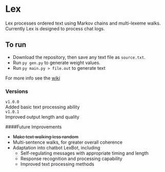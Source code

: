 # Lex
Lex processes ordered text using Markov chains and multi-lexeme walks. Currently Lex is designed to process chat logs.

## To run

- Download the repository, then save any text file as `source.txt`.
- Run `py gen.py` to generate weight values.
- Run `py main.py > file.out` to generate text

For more info see the [wiki](https://github.com/incogn/Lex/wiki/Lex)

### Versions

`v1.0.0`<br>
Added basic text processing ability<br>
`v1.0.1`<br>
Improved output length and quality

####Future Improvements
- ~~Make text walking less random~~
- Multi-sentence walks, for greater overall coherence
- Adaptation into chatbot LexBot, including
  - Self-regulating messages with appropriate timing and length
  - Response recognition and processing capability
  - Improved text processing methods
